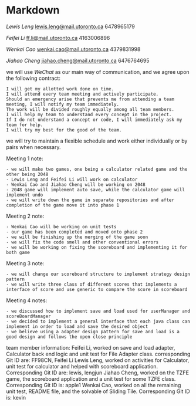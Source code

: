 # Markdown

*Lewis Leng* lewis.leng@mail.utoronto.ca  6478965179

*Feifei Li* ff.li@mail.utoronto.ca 4163006896

*Wenkai Cao* wenkai.cao@mail.utoronto.ca 4379831998

*Jiahao Cheng* jiahao.cheng@mail.utoronto.ca 6476764695

we will use *WeChat* as our main way of communication, and we agree upon the following contract:

    I will get my allotted work done on time.
    I will attend every team meeting and actively participate.
    Should an emergency arise that prevents me from attending a team meeting, I will notify my team immediately.
    The work will be divided roughly equally among all team members.
    I will help my team to understand every concept in the project.
    If I do not understand a concept or code, I will immediately ask my team for help.
    I will try my best for the good of the team.

we will try to maintain a flexible schedule and work either individually or by pairs when necessary.

Meeting 1 note:

    - we will make two games, one being a calculator related game and the other being 2048
    - Lewis Leng and Feifei Li will work on calculator
    - Wenkai Cao and Jiahao Cheng will be working on 2048
    - 2048 game will implement auto save, while the calculator game will implement undo
    - we will write down the game in separate repositories and after completion of the game move it into phase 1

Meeting 2 note:

    - Wenkai Cao will be working on unit tests
    - our game has been completed and moved onto phase 2
    - we will be finishing up the merging of the game soon
    - we will fix the code smell and other conventional errors
    - we will be working on fixing the scoreboard and implementing it for both game

Meeting 3 note:

    - we will change our scoreboard structure to implement strategy design pattern
    - we will write three class of different scores that implements a interface of score and use generic to compare the score in scoreboard

Meeting 4 notes:

    - we discussed how to implement save and load used for userManager and scoreBoardManager
    - we decided to implement a general interface that each java class can implement in order to load and save the desired object
    - we believe using a adapter design pattern for save and load is a good design and follows the open close principle


team member information:
Feifei Li, worked on save and load adapter, Calculator back end logic and unit test for File Adapter class. corresponding Git ID are: FF98CN, Feifei Li
Lewis Leng, worked on activities for Calculator, unit test for calculator and helped with scoreboard application. Corresponding Git ID are: lewis, lengjun
Jiahao Cheng, worked on the TZFE game, the scoreboard application and a unit test for some TZFE class. Corresponding Git ID is: apple1
Wenkai Cao, worked on all the remaining unit test, README file, and the solvable of Sliding Tile. Corresponding Git ID is: kevin
